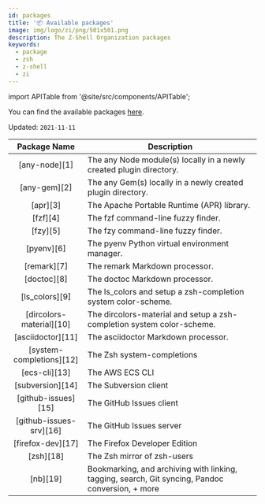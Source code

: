 ```yaml
---
id: packages
title: '📦 Available packages'
image: img/logo/zi/png/501x501.png
description: The Z-Shell Organization packages
keywords:
  - package
  - zsh
  - z-shell
  - zi
---
```


import APITable from '@site/src/components/APITable';

You can find the available packages [here](https://github.com/search?q=topic%3Azpackages+org%3Az-shell&type=Repositories).

Updated: `2021-11-11`

<APITable>

| Package Name | Description |
| :-: | --- |
| [any-node][1] | The any Node module(s) locally in a newly created plugin directory. |
| [any-gem][2] | The any Gem(s) locally in a newly created plugin directory. |
| [apr][3] | The Apache Portable Runtime (APR) library. |
| [fzf][4] | The fzf command-line fuzzy finder. |
| [fzy][5] | The fzy command-line fuzzy finder. |
| [pyenv][6] | The pyenv Python virtual environment manager. |
| [remark][7] | The remark Markdown processor. |
| [doctoc][8] | The doctoc Markdown processor. |
| [ls_colors][9] | The ls_colors and setup a zsh-completion system color-scheme. |
| [dircolors-material][10] | The dircolors-material and setup a zsh-completion system color-scheme. |
| [asciidoctor][11] | The asciidoctor Markdown processor. |
| [system-completions][12] | The Zsh system-completions |
| [ecs-cli][13] | The AWS ECS CLI |
| [subversion][14] | The Subversion client |
| [github-issues][15] | The GitHub Issues client |
| [github-issues-srv][16] | The GitHub Issues server |
| [firefox-dev][17] | The Firefox Developer Edition |
| [zsh][18] | The Zsh mirror of zsh-users |
| [nb][19] | Bookmarking, and archiving with linking, tagging, search, Git syncing, Pandoc conversion, + more |

</APITable>
